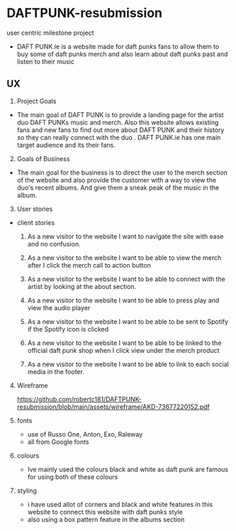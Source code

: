 # DAFTPUNK-resubmission

user centric milestone project

* DAFT PUNK.ie is a website made for daft punks fans to allow them to buy some of daft punks merch and 
  also learn about daft punks past and listen to their music

## UX


1. Project Goals

* The main goal of DAFT PUNK is to provide a landing page for the artist duo DAFT PUNKs music and merch.
  Also this website allows existing fans and new fans to find out more about DAFT PUNK and their history so 
  they can really connect with the duo . DAFT PUNK.ie has one main target audience and its their fans.

2. Goals of Business

* The main goal for the business is to direct the user to the merch section of the website and also provide the 
  customer with a way to view the duo's recent albums. And give them a sneak peak of the music in the album.

3. User stories


* client stories

    1. As a new visitor to the website I want to navigate the site with ease and no confusion.

    2. As a new visitor to the website I want to be able to view the merch after I click the merch call to action button

    3. As a new visitor to the website I want to be able to connect with the artist by looking at the about section.

    4. As a new visitor to the website I want to be able to press play and view the audio player 

    5. As a new visitor to the website I want to be able to be sent to Spotify if the Spotify icon is clicked 

    6. As a new visitor to the website I want to be able to be linked to the official daft punk shop when I click view under the merch product

    7. As a new visitor to the website I want to be able to link to each social media in the footer.

4. Wireframe

    https://github.com/robertc181/DAFTPUNK-resubmission/blob/main/assets/wireframe/AKD-73677220152.pdf

5. fonts

    * use of Russo One, Anton, Exo, Raleway
    * all from Google fonts

6. colours

    * Ive mainly used the colours black and white as daft punk are famous for using both of these colours

7. styling

    * i have used allot of corners and black and white features in this website to connect this website with daft punks style
    * also using a box pattern feature in the albums section 

    